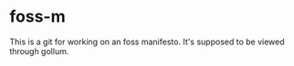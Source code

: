 # foss-m

This is a git for working on an foss manifesto.
It's supposed to be viewed through gollum.
